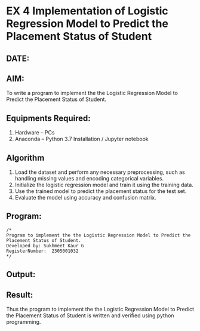 # EX 4 Implementation of Logistic Regression Model to Predict the Placement Status of Student
## DATE:

## AIM:
To write a program to implement the the Logistic Regression Model to Predict the Placement Status of Student.

## Equipments Required:
1. Hardware – PCs
2. Anaconda – Python 3.7 Installation / Jupyter notebook

## Algorithm

1. Load the dataset and perform any necessary preprocessing, such as handling missing values
and encoding categorical variables.
2. Initialize the logistic regression model and train it using the training data.
3. Use the trained model to predict the placement status for the test set.
4. Evaluate the model using accuracy and confusion matrix.

## Program:
```
/*
Program to implement the the Logistic Regression Model to Predict the Placement Status of Student.
Developed by: Sukhmeet Kaur G
RegisterNumber:  2305001032
*/
```

## Output:


## Result:
Thus the program to implement the the Logistic Regression Model to Predict the Placement Status of Student is written and verified using python programming.
